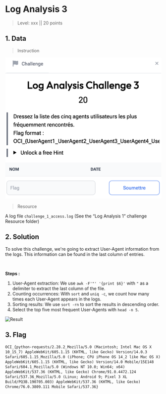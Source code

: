 # Log Analysis 3

> Level: xxx || 20 points


## 1. Data

> Instruction

![Instruction Challenge Log Analysis 3](challenge_LogAnalysis_3.png)

> Resource

A log file `challenge_1_access.log` (See the “Log Analysis 1” challenge Resource folder)


## 2. Solution

To solve this challenge, we're going to extract User-Agent information from the logs. This information can be found in the last column of entries.

&nbsp;

**Steps :**

1. User-Agent extraction: We use `awk -F'"' '{print $6}'` with `"` as a delimiter to extract the last column of the file.
2. Counting occurrences: With `sort` and `uniq -c`, we count how many times each User-Agent appears in the logs.
3. Sorting results: We use `sort -rn` to sort the results in descending order.
4. Select the top five most frequent User-Agents with `head -n 5`.

![Result](https://github.com/user-attachments/assets/5f3be6a7-4868-4b1e-a95e-6a5f4dc494c6)


## 3. Flag

```text
OCI_{python-requests/2.28.2_Mozilla/5.0 (Macintosh; Intel Mac OS X 10_15_7) AppleWebKit/605.1.15 (KHTML, like Gecko) Version/14.0.3 Safari/605.1.15_Mozilla/5.0 (iPhone; CPU iPhone OS 14_2 like Mac OS X) AppleWebKit/605.1.15 (KHTML, like Gecko) Version/14.0 Mobile/15E148 Safari/604.1_Mozilla/5.0 (Windows NT 10.0; Win64; x64) AppleWebKit/537.36 (KHTML, like Gecko) Chrome/91.0.4472.124 Safari/537.36_Mozilla/5.0 (Linux; Android 9; Pixel 3 XL Build/PQ3B.190705.003) AppleWebKit/537.36 (KHTML, like Gecko) Chrome/76.0.3809.111 Mobile Safari/537.36}
```
